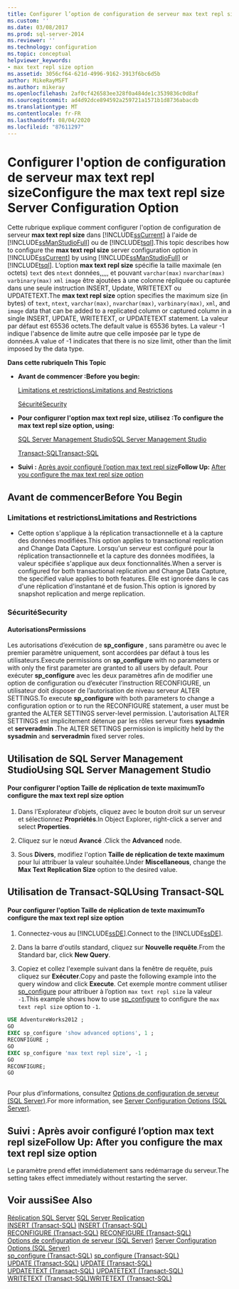 ```yaml
---
title: Configurer l’option de configuration de serveur max text repl size | Microsoft Docs
ms.custom: ''
ms.date: 03/08/2017
ms.prod: sql-server-2014
ms.reviewer: ''
ms.technology: configuration
ms.topic: conceptual
helpviewer_keywords:
- max text repl size option
ms.assetid: 3056cf64-621d-4996-9162-3913f6bc6d5b
author: MikeRayMSFT
ms.author: mikeray
ms.openlocfilehash: 2af0cf426583ee328f0a484de1c3539836c0d8af
ms.sourcegitcommit: ad4d92dce894592a259721a1571b1d8736abacdb
ms.translationtype: MT
ms.contentlocale: fr-FR
ms.lasthandoff: 08/04/2020
ms.locfileid: "87611297"
---
```

# <a name="configure-the-max-text-repl-size-server-configuration-option"></a><span data-ttu-id="37599-102">Configurer l'option de configuration de serveur max text repl size</span><span class="sxs-lookup"><span data-stu-id="37599-102">Configure the max text repl size Server Configuration Option</span></span>
  <span data-ttu-id="37599-103">Cette rubrique explique comment configurer l'option de configuration de serveur **max text repl size** dans [!INCLUDE[ssCurrent](../../includes/sscurrent-md.md)] à l'aide de [!INCLUDE[ssManStudioFull](../../includes/ssmanstudiofull-md.md)] ou de [!INCLUDE[tsql](../../includes/tsql-md.md)].</span><span class="sxs-lookup"><span data-stu-id="37599-103">This topic describes how to configure the **max text repl size** server configuration option in [!INCLUDE[ssCurrent](../../includes/sscurrent-md.md)] by using [!INCLUDE[ssManStudioFull](../../includes/ssmanstudiofull-md.md)] or [!INCLUDE[tsql](../../includes/tsql-md.md)].</span></span> <span data-ttu-id="37599-104">L’option **max text repl size** spécifie la taille maximale (en octets) `text` des `ntext` données,,,,, et pouvant `varchar(max)` `nvarchar(max)` `varbinary(max)` `xml` `image` être ajoutées à une colonne répliquée ou capturée dans une seule instruction INSERT, Update, WRITETEXT ou UPDATETEXT.</span><span class="sxs-lookup"><span data-stu-id="37599-104">The **max text repl size** option specifies the maximum size (in bytes) of `text`, `ntext`, `varchar(max)`, `nvarchar(max)`, `varbinary(max)`, `xml`, and `image` data that can be added to a replicated column or captured column in a single INSERT, UPDATE, WRITETEXT, or UPDATETEXT statement.</span></span> <span data-ttu-id="37599-105">La valeur par défaut est 65536 octets.</span><span class="sxs-lookup"><span data-stu-id="37599-105">The default value is 65536 bytes.</span></span> <span data-ttu-id="37599-106">La valeur -1 indique l'absence de limite autre que celle imposée par le type de données.</span><span class="sxs-lookup"><span data-stu-id="37599-106">A value of -1 indicates that there is no size limit, other than the limit imposed by the data type.</span></span>  
  
 <span data-ttu-id="37599-107">**Dans cette rubrique**</span><span class="sxs-lookup"><span data-stu-id="37599-107">**In This Topic**</span></span>  
  
-   <span data-ttu-id="37599-108">**Avant de commencer :**</span><span class="sxs-lookup"><span data-stu-id="37599-108">**Before you begin:**</span></span>  
  
     [<span data-ttu-id="37599-109">Limitations et restrictions</span><span class="sxs-lookup"><span data-stu-id="37599-109">Limitations and Restrictions</span></span>](#Restrictions)  
  
     [<span data-ttu-id="37599-110">Sécurité</span><span class="sxs-lookup"><span data-stu-id="37599-110">Security</span></span>](#Security)  
  
-   <span data-ttu-id="37599-111">**Pour configurer l'option max text repl size, utilisez :**</span><span class="sxs-lookup"><span data-stu-id="37599-111">**To configure the max text repl size option, using:**</span></span>  
  
     [<span data-ttu-id="37599-112">SQL Server Management Studio</span><span class="sxs-lookup"><span data-stu-id="37599-112">SQL Server Management Studio</span></span>](#SSMSProcedure)  
  
     [<span data-ttu-id="37599-113">Transact-SQL</span><span class="sxs-lookup"><span data-stu-id="37599-113">Transact-SQL</span></span>](#TsqlProcedure)  
  
-   <span data-ttu-id="37599-114">**Suivi :**  [Après avoir configuré l’option max text repl size](#FollowUp)</span><span class="sxs-lookup"><span data-stu-id="37599-114">**Follow Up:**  [After you configure the max text repl size option](#FollowUp)</span></span>  
  
##  <a name="before-you-begin"></a><a name="BeforeYouBegin"></a> <span data-ttu-id="37599-115">Avant de commencer</span><span class="sxs-lookup"><span data-stu-id="37599-115">Before You Begin</span></span>  
  
###  <a name="limitations-and-restrictions"></a><a name="Restrictions"></a> <span data-ttu-id="37599-116">Limitations et restrictions</span><span class="sxs-lookup"><span data-stu-id="37599-116">Limitations and Restrictions</span></span>  
  
-   <span data-ttu-id="37599-117">Cette option s'applique à la réplication transactionnelle et à la capture des données modifiées.</span><span class="sxs-lookup"><span data-stu-id="37599-117">This option applies to transactional replication and Change Data Capture.</span></span> <span data-ttu-id="37599-118">Lorsqu'un serveur est configuré pour la réplication transactionnelle et la capture des données modifiées, la valeur spécifiée s'applique aux deux fonctionnalités.</span><span class="sxs-lookup"><span data-stu-id="37599-118">When a server is configured for both transactional replication and Change Data Capture, the specified value applies to both features.</span></span> <span data-ttu-id="37599-119">Elle est ignorée dans le cas d'une réplication d'instantané et de fusion.</span><span class="sxs-lookup"><span data-stu-id="37599-119">This option is ignored by snapshot replication and merge replication.</span></span>  
  
###  <a name="security"></a><a name="Security"></a> <span data-ttu-id="37599-120">Sécurité</span><span class="sxs-lookup"><span data-stu-id="37599-120">Security</span></span>  
  
####  <a name="permissions"></a><a name="Permissions"></a> <span data-ttu-id="37599-121">Autorisations</span><span class="sxs-lookup"><span data-stu-id="37599-121">Permissions</span></span>  
 <span data-ttu-id="37599-122">Les autorisations d’exécution de **sp_configure** , sans paramètre ou avec le premier paramètre uniquement, sont accordées par défaut à tous les utilisateurs.</span><span class="sxs-lookup"><span data-stu-id="37599-122">Execute permissions on **sp_configure** with no parameters or with only the first parameter are granted to all users by default.</span></span> <span data-ttu-id="37599-123">Pour exécuter **sp_configure** avec les deux paramètres afin de modifier une option de configuration ou d’exécuter l’instruction RECONFIGURE, un utilisateur doit disposer de l’autorisation de niveau serveur ALTER SETTINGS.</span><span class="sxs-lookup"><span data-stu-id="37599-123">To execute **sp_configure** with both parameters to change a configuration option or to run the RECONFIGURE statement, a user must be granted the ALTER SETTINGS server-level permission.</span></span> <span data-ttu-id="37599-124">L'autorisation ALTER SETTINGS est implicitement détenue par les rôles serveur fixes **sysadmin** et **serveradmin** .</span><span class="sxs-lookup"><span data-stu-id="37599-124">The ALTER SETTINGS permission is implicitly held by the **sysadmin** and **serveradmin** fixed server roles.</span></span>  
  
##  <a name="using-sql-server-management-studio"></a><a name="SSMSProcedure"></a> <span data-ttu-id="37599-125">Utilisation de SQL Server Management Studio</span><span class="sxs-lookup"><span data-stu-id="37599-125">Using SQL Server Management Studio</span></span>  
  
#### <a name="to-configure-the-max-text-repl-size-option"></a><span data-ttu-id="37599-126">Pour configurer l'option Taille de réplication de texte maximum</span><span class="sxs-lookup"><span data-stu-id="37599-126">To configure the max text repl size option</span></span>  
  
1.  <span data-ttu-id="37599-127">Dans l’Explorateur d’objets, cliquez avec le bouton droit sur un serveur et sélectionnez **Propriétés**.</span><span class="sxs-lookup"><span data-stu-id="37599-127">In Object Explorer, right-click a server and select **Properties**.</span></span>  
  
2.  <span data-ttu-id="37599-128">Cliquez sur le nœud **Avancé** .</span><span class="sxs-lookup"><span data-stu-id="37599-128">Click the **Advanced** node.</span></span>  
  
3.  <span data-ttu-id="37599-129">Sous **Divers**, modifiez l'option **Taille de réplication de texte maximum** pour lui attribuer la valeur souhaitée.</span><span class="sxs-lookup"><span data-stu-id="37599-129">Under **Miscellaneous**, change the **Max Text Replication Size** option to the desired value.</span></span>  
  
##  <a name="using-transact-sql"></a><a name="TsqlProcedure"></a> <span data-ttu-id="37599-130">Utilisation de Transact-SQL</span><span class="sxs-lookup"><span data-stu-id="37599-130">Using Transact-SQL</span></span>  
  
#### <a name="to-configure-the-max-text-repl-size-option"></a><span data-ttu-id="37599-131">Pour configurer l'option Taille de réplication de texte maximum</span><span class="sxs-lookup"><span data-stu-id="37599-131">To configure the max text repl size option</span></span>  
  
1.  <span data-ttu-id="37599-132">Connectez-vous au [!INCLUDE[ssDE](../../includes/ssde-md.md)].</span><span class="sxs-lookup"><span data-stu-id="37599-132">Connect to the [!INCLUDE[ssDE](../../includes/ssde-md.md)].</span></span>  
  
2.  <span data-ttu-id="37599-133">Dans la barre d'outils standard, cliquez sur **Nouvelle requête**.</span><span class="sxs-lookup"><span data-stu-id="37599-133">From the Standard bar, click **New Query**.</span></span>  
  
3.  <span data-ttu-id="37599-134">Copiez et collez l'exemple suivant dans la fenêtre de requête, puis cliquez sur **Exécuter**.</span><span class="sxs-lookup"><span data-stu-id="37599-134">Copy and paste the following example into the query window and click **Execute**.</span></span> <span data-ttu-id="37599-135">Cet exemple montre comment utiliser [sp_configure](/sql/relational-databases/system-stored-procedures/sp-configure-transact-sql) pour attribuer à l’option `max text repl size` la valeur `-1`.</span><span class="sxs-lookup"><span data-stu-id="37599-135">This example shows how to use [sp_configure](/sql/relational-databases/system-stored-procedures/sp-configure-transact-sql) to configure the `max text repl size` option to `-1`.</span></span>  
  
```sql  
USE AdventureWorks2012 ;  
GO  
EXEC sp_configure 'show advanced options', 1 ;   
RECONFIGURE ;   
GO  
EXEC sp_configure 'max text repl size', -1 ;   
GO  
RECONFIGURE;   
GO  
  
```  
  
 <span data-ttu-id="37599-136">Pour plus d’informations, consultez [Options de configuration de serveur &#40;SQL Server&#41;](server-configuration-options-sql-server.md).</span><span class="sxs-lookup"><span data-stu-id="37599-136">For more information, see [Server Configuration Options &#40;SQL Server&#41;](server-configuration-options-sql-server.md).</span></span>  
  
##  <a name="follow-up-after-you-configure-the-max-text-repl-size-option"></a><a name="FollowUp"></a> <span data-ttu-id="37599-137">Suivi : Après avoir configuré l’option max text repl size</span><span class="sxs-lookup"><span data-stu-id="37599-137">Follow Up: After you configure the max text repl size option</span></span>  
 <span data-ttu-id="37599-138">Le paramètre prend effet immédiatement sans redémarrage du serveur.</span><span class="sxs-lookup"><span data-stu-id="37599-138">The setting takes effect immediately without restarting the server.</span></span>  
  
## <a name="see-also"></a><span data-ttu-id="37599-139">Voir aussi</span><span class="sxs-lookup"><span data-stu-id="37599-139">See Also</span></span>  
 <span data-ttu-id="37599-140">[Réplication SQL Server](../../relational-databases/replication/sql-server-replication.md) </span><span class="sxs-lookup"><span data-stu-id="37599-140">[SQL Server Replication](../../relational-databases/replication/sql-server-replication.md) </span></span>  
 <span data-ttu-id="37599-141">[INSERT &#40;Transact-SQL&#41;](/sql/t-sql/statements/insert-transact-sql) </span><span class="sxs-lookup"><span data-stu-id="37599-141">[INSERT &#40;Transact-SQL&#41;](/sql/t-sql/statements/insert-transact-sql) </span></span>  
 <span data-ttu-id="37599-142">[RECONFIGURE &#40;Transact-SQL&#41;](/sql/t-sql/language-elements/reconfigure-transact-sql) </span><span class="sxs-lookup"><span data-stu-id="37599-142">[RECONFIGURE &#40;Transact-SQL&#41;](/sql/t-sql/language-elements/reconfigure-transact-sql) </span></span>  
 <span data-ttu-id="37599-143">[Options de configuration de serveur &#40;SQL Server&#41;](server-configuration-options-sql-server.md) </span><span class="sxs-lookup"><span data-stu-id="37599-143">[Server Configuration Options &#40;SQL Server&#41;](server-configuration-options-sql-server.md) </span></span>  
 <span data-ttu-id="37599-144">[sp_configure &#40;Transact-SQL&#41;](/sql/relational-databases/system-stored-procedures/sp-configure-transact-sql) </span><span class="sxs-lookup"><span data-stu-id="37599-144">[sp_configure &#40;Transact-SQL&#41;](/sql/relational-databases/system-stored-procedures/sp-configure-transact-sql) </span></span>  
 <span data-ttu-id="37599-145">[UPDATE &#40;Transact-SQL&#41;](/sql/t-sql/queries/update-transact-sql) </span><span class="sxs-lookup"><span data-stu-id="37599-145">[UPDATE &#40;Transact-SQL&#41;](/sql/t-sql/queries/update-transact-sql) </span></span>  
 <span data-ttu-id="37599-146">[UPDATETEXT &#40;Transact-SQL&#41;](/sql/t-sql/queries/updatetext-transact-sql) </span><span class="sxs-lookup"><span data-stu-id="37599-146">[UPDATETEXT &#40;Transact-SQL&#41;](/sql/t-sql/queries/updatetext-transact-sql) </span></span>  
 [<span data-ttu-id="37599-147">WRITETEXT &#40;Transact-SQL&#41;</span><span class="sxs-lookup"><span data-stu-id="37599-147">WRITETEXT &#40;Transact-SQL&#41;</span></span>](/sql/t-sql/queries/writetext-transact-sql)  
  
  
